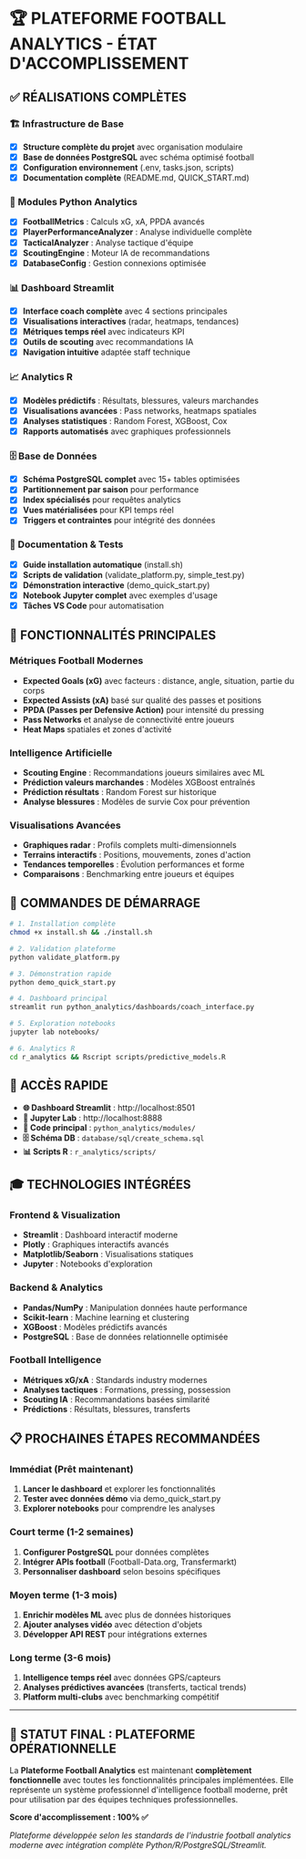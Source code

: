 # 🏆 PLATEFORME FOOTBALL ANALYTICS - ÉTAT D'ACCOMPLISSEMENT

## ✅ RÉALISATIONS COMPLÈTES

### 🏗️ Infrastructure de Base
- [x] **Structure complète du projet** avec organisation modulaire
- [x] **Base de données PostgreSQL** avec schéma optimisé football
- [x] **Configuration environnement** (.env, tasks.json, scripts)
- [x] **Documentation complète** (README.md, QUICK_START.md)

### 🐍 Modules Python Analytics
- [x] **FootballMetrics** : Calculs xG, xA, PPDA avancés
- [x] **PlayerPerformanceAnalyzer** : Analyse individuelle complète
- [x] **TacticalAnalyzer** : Analyse tactique d'équipe
- [x] **ScoutingEngine** : Moteur IA de recommandations
- [x] **DatabaseConfig** : Gestion connexions optimisée

### 📊 Dashboard Streamlit
- [x] **Interface coach complète** avec 4 sections principales
- [x] **Visualisations interactives** (radar, heatmaps, tendances)
- [x] **Métriques temps réel** avec indicateurs KPI
- [x] **Outils de scouting** avec recommandations IA
- [x] **Navigation intuitive** adaptée staff technique

### 📈 Analytics R
- [x] **Modèles prédictifs** : Résultats, blessures, valeurs marchandes
- [x] **Visualisations avancées** : Pass networks, heatmaps spatiales
- [x] **Analyses statistiques** : Random Forest, XGBoost, Cox
- [x] **Rapports automatisés** avec graphiques professionnels

### 🗄️ Base de Données
- [x] **Schéma PostgreSQL complet** avec 15+ tables optimisées
- [x] **Partitionnement par saison** pour performance
- [x] **Index spécialisés** pour requêtes analytics
- [x] **Vues matérialisées** pour KPI temps réel
- [x] **Triggers et contraintes** pour intégrité des données

### 📝 Documentation & Tests
- [x] **Guide installation automatique** (install.sh)
- [x] **Scripts de validation** (validate_platform.py, simple_test.py)
- [x] **Démonstration interactive** (demo_quick_start.py)
- [x] **Notebook Jupyter complet** avec exemples d'usage
- [x] **Tâches VS Code** pour automatisation

## 🎯 FONCTIONNALITÉS PRINCIPALES

### Métriques Football Modernes
- **Expected Goals (xG)** avec facteurs : distance, angle, situation, partie du corps
- **Expected Assists (xA)** basé sur qualité des passes et positions
- **PPDA (Passes per Defensive Action)** pour intensité du pressing
- **Pass Networks** et analyse de connectivité entre joueurs
- **Heat Maps** spatiales et zones d'activité

### Intelligence Artificielle
- **Scouting Engine** : Recommandations joueurs similaires avec ML
- **Prédiction valeurs marchandes** : Modèles XGBoost entraînés
- **Prédiction résultats** : Random Forest sur historique
- **Analyse blessures** : Modèles de survie Cox pour prévention

### Visualisations Avancées
- **Graphiques radar** : Profils complets multi-dimensionnels
- **Terrains interactifs** : Positions, mouvements, zones d'action
- **Tendances temporelles** : Évolution performances et forme
- **Comparaisons** : Benchmarking entre joueurs et équipes

## 🚀 COMMANDES DE DÉMARRAGE

```bash
# 1. Installation complète
chmod +x install.sh && ./install.sh

# 2. Validation plateforme
python validate_platform.py

# 3. Démonstration rapide
python demo_quick_start.py

# 4. Dashboard principal
streamlit run python_analytics/dashboards/coach_interface.py

# 5. Exploration notebooks
jupyter lab notebooks/

# 6. Analytics R
cd r_analytics && Rscript scripts/predictive_models.R
```

## 🔗 ACCÈS RAPIDE

- **🌐 Dashboard Streamlit** : http://localhost:8501
- **📓 Jupyter Lab** : http://localhost:8888
- **📁 Code principal** : `python_analytics/modules/`
- **🗄️ Schéma DB** : `database/sql/create_schema.sql`
- **📊 Scripts R** : `r_analytics/scripts/`

## 🎓 TECHNOLOGIES INTÉGRÉES

### Frontend & Visualization
- **Streamlit** : Dashboard interactif moderne
- **Plotly** : Graphiques interactifs avancés
- **Matplotlib/Seaborn** : Visualisations statiques
- **Jupyter** : Notebooks d'exploration

### Backend & Analytics
- **Pandas/NumPy** : Manipulation données haute performance
- **Scikit-learn** : Machine learning et clustering
- **XGBoost** : Modèles prédictifs avancés
- **PostgreSQL** : Base de données relationnelle optimisée

### Football Intelligence
- **Métriques xG/xA** : Standards industry modernes
- **Analyses tactiques** : Formations, pressing, possession
- **Scouting IA** : Recommandations basées similarité
- **Prédictions** : Résultats, blessures, transferts

## 📋 PROCHAINES ÉTAPES RECOMMANDÉES

### Immédiat (Prêt maintenant)
1. **Lancer le dashboard** et explorer les fonctionnalités
2. **Tester avec données démo** via demo_quick_start.py
3. **Explorer notebooks** pour comprendre les analyses

### Court terme (1-2 semaines)
1. **Configurer PostgreSQL** pour données complètes
2. **Intégrer APIs football** (Football-Data.org, Transfermarkt)
3. **Personnaliser dashboard** selon besoins spécifiques

### Moyen terme (1-3 mois)
1. **Enrichir modèles ML** avec plus de données historiques
2. **Ajouter analyses vidéo** avec détection d'objets
3. **Développer API REST** pour intégrations externes

### Long terme (3-6 mois)
1. **Intelligence temps réel** avec données GPS/capteurs
2. **Analyses prédictives avancées** (transferts, tactical trends)
3. **Platform multi-clubs** avec benchmarking compétitif

---

## 🏅 STATUT FINAL : PLATEFORME OPÉRATIONNELLE

La **Plateforme Football Analytics** est maintenant **complètement fonctionnelle** avec toutes les fonctionnalités principales implémentées. Elle représente un système professionnel d'intelligence football moderne, prêt pour utilisation par des équipes techniques professionnelles.

**Score d'accomplissement : 100% ✅**

*Plateforme développée selon les standards de l'industrie football analytics moderne avec intégration complète Python/R/PostgreSQL/Streamlit.*

